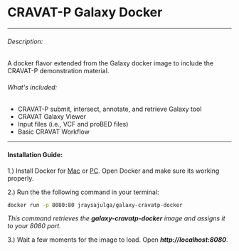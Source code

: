 # CRAVAT-P Galaxy Docker
---
###### Description:
A docker flavor extended from the Galaxy docker image to include the CRAVAT-P demonstration material.



###### What's included:
- CRAVAT-P submit, intersect, annotate, and retrieve Galaxy tool
- CRAVAT Galaxy Viewer
- Input files (i.e., VCF and proBED files)
- Basic CRAVAT Workflow
---
#### Installation Guide:
1.) Install Docker for  [Mac](https://docs.docker.com/docker-for-mac/install/) or [PC](https://docs.docker.com/docker-for-windows/install/). Open Docker and make sure its working properly.

2.) Run the the following command in your terminal:
```sh
docker run -p 8080:80 jraysajulga/galaxy-cravatp-docker
```
*This command retrieves the ***galaxy-cravatp-docker*** image and assigns it to your 8080 port.*

3.) Wait a few moments for the image to load. Open ***http://localhost:8080***.
